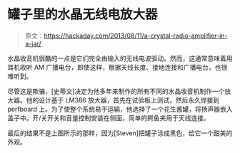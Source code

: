 # 罐子里的水晶无线电放大器

> 原文：<https://hackaday.com/2013/08/11/a-crystal-radio-amplifier-in-a-jar/>

水晶收音机很酷的一点是它们完全由输入的无线电波驱动。然而，这通常意味着用耳机收听 AM 广播电台，即使这样，根据天线长度、接地连接和广播电台，也很难听到。

尽管这是欺骗，[史蒂文]决定为他多年来制作的所有不同的水晶收音机制作一个放大器。他的设计基于 LM386 放大器，首先在试验板上测试，然后永久焊接到 perfboard 上。为了使整个系统易于运输，他选择了一个花生酱罐，将扬声器嵌入盖子中。开/关开关和音量控制安装在侧面，简单的鳄鱼夹用于天线连接。

最后的结果不是上图所示的那样，因为[Steven]把罐子涂成黑色，给它一个甜美的外观。